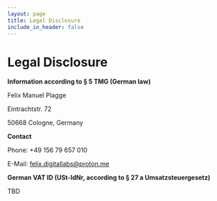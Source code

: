 ```yaml
---
layout: page
title: Legal Disclosure
include_in_header: false
---
```


# Legal Disclosure

**Information according to § 5 TMG (German law)**

Felix Manuel Plagge

Eintrachtstr. 72

50668 Cologne, Germany

**Contact**

Phone: +49 156 79 657 010

E-Mail: felix.digitallabs@proton.me

**German VAT ID (USt-IdNr, according to § 27 a Umsatzsteuergesetz)**

TBD
